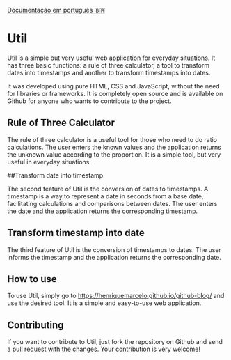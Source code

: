 [Documentação em português 🇧🇷](README.pt.md)

# Util

Util is a simple but very useful web application for everyday situations. It has three basic functions: a rule of three calculator, a tool to transform dates into timestamps and another to transform timestamps into dates.

It was developed using pure HTML, CSS and JavaScript, without the need for libraries or frameworks. It is completely open source and is available on Github for anyone who wants to contribute to the project.

## Rule of Three Calculator

The rule of three calculator is a useful tool for those who need to do ratio calculations. The user enters the known values and the application returns the unknown value according to the proportion. It is a simple tool, but very useful in everyday situations.

##Transform date into timestamp

The second feature of Util is the conversion of dates to timestamps. A timestamp is a way to represent a date in seconds from a base date, facilitating calculations and comparisons between dates. The user enters the date and the application returns the corresponding timestamp.

## Transform timestamp into date

The third feature of Util is the conversion of timestamps to dates. The user informs the timestamp and the application returns the corresponding date.

## How to use

To use Util, simply go to https://henriquemarcelo.github.io/github-blog/ and use the desired tool. It is a simple and easy-to-use web application.

## Contributing

If you want to contribute to Util, just fork the repository on Github and send a pull request with the changes. Your contribution is very welcome!
